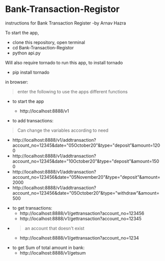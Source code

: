 # Bank-Transaction-Registor

instructions for Bank Transaction Register
-by Arnav Hazra

To start the app,

* clone this repository, open terminal  
* cd Bank-Transaction-Registor  
* python api.py  

Will also require tornado to run this app,
to install tornado
 - pip install tornado

in browser:  
> enter the following to use the apps different functions  
* to start the app  
  - http://localhost:8888/v1

* to add transactions:  
 > Can change the variables according to need  
  - http://localhost:8888/v1/addtransaction?account_no=12345&date="05October20"&type="deposit"&amount=1200  
  - http://localhost:8888/v1/addtransaction?account_no=12345&date="10October20"&type="deposit"&amount=1500  
  - http://localhost:8888/v1/addtransaction?account_no=123456&date="05November20"&type="deposit"&amount=2000  
  - http://localhost:8888/v1/addtransaction?account_no=123456&date="05October20"&type="withdraw"&amount=500  

* to get transactions:  
  - http://localhost:8888/v1/gettransaction?account_no=123456  
  - http://localhost:8888/v1/gettransaction?account_no=12345  
- >an account that doesn't exist  
  - http://localhost:8888/v1/gettransaction?account_no=1234  

* to get Sum of total amount in bank:  
  - http://localhost:8888/v1/getsum  
  
